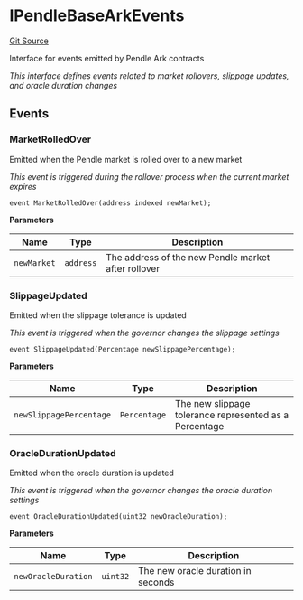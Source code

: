# IPendleBaseArkEvents
[Git Source](https://github.com/OasisDEX/summer-earn-protocol/blob/0276900cbe9b1188d82d1b9bcbb8c174e79a15a1/src/events/arks/IPendleBaseArkEvents.sol)

Interface for events emitted by Pendle Ark contracts

*This interface defines events related to market rollovers, slippage updates, and oracle duration changes*


## Events
### MarketRolledOver
Emitted when the Pendle market is rolled over to a new market

*This event is triggered during the rollover process when the current market expires*


```solidity
event MarketRolledOver(address indexed newMarket);
```

**Parameters**

|Name|Type|Description|
|----|----|-----------|
|`newMarket`|`address`|The address of the new Pendle market after rollover|

### SlippageUpdated
Emitted when the slippage tolerance is updated

*This event is triggered when the governor changes the slippage settings*


```solidity
event SlippageUpdated(Percentage newSlippagePercentage);
```

**Parameters**

|Name|Type|Description|
|----|----|-----------|
|`newSlippagePercentage`|`Percentage`|The new slippage tolerance represented as a Percentage|

### OracleDurationUpdated
Emitted when the oracle duration is updated

*This event is triggered when the governor changes the oracle duration settings*


```solidity
event OracleDurationUpdated(uint32 newOracleDuration);
```

**Parameters**

|Name|Type|Description|
|----|----|-----------|
|`newOracleDuration`|`uint32`|The new oracle duration in seconds|


